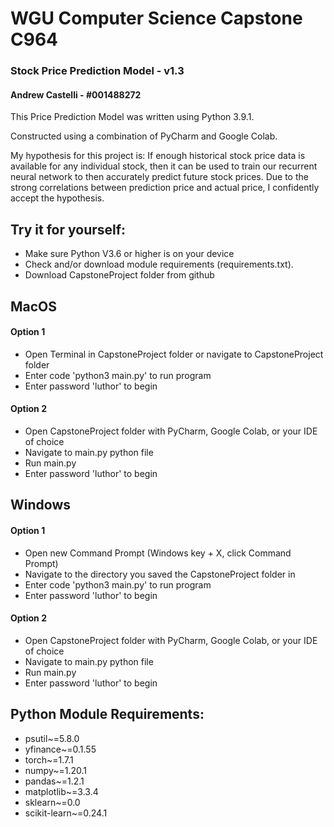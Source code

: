 # WGU Computer Science Capstone C964
### Stock Price Prediction Model - v1.3
#### Andrew Castelli - #001488272

This Price Prediction Model was written using Python 3.9.1.

Constructed using a combination of PyCharm and Google Colab.

My hypothesis for this project is: If enough historical stock price data is available for any individual stock,
then it can be used to train our recurrent neural network to then accurately predict future stock prices.
Due to the strong correlations between prediction price and actual price, I confidently accept the hypothesis.

Try it for yourself:
--
- Make sure Python V3.6 or higher is on your device
- Check and/or download module requirements (requirements.txt).
- Download CapstoneProject folder from github

MacOS
--
#### Option 1
- Open Terminal in CapstoneProject folder or navigate to CapstoneProject folder
- Enter code 'python3 main.py' to run program
- Enter password 'luthor' to begin

#### Option 2
- Open CapstoneProject folder with PyCharm, Google Colab, or your IDE of choice
- Navigate to main.py python file
- Run main.py
- Enter password 'luthor' to begin

Windows
--
#### Option 1
- Open new Command Prompt (Windows key + X, click Command Prompt)
- Navigate to the directory you saved the CapstoneProject folder in
- Enter code 'python3 main.py' to run program
- Enter password 'luthor' to begin

#### Option 2
- Open CapstoneProject folder with PyCharm, Google Colab, or your IDE of choice
- Navigate to main.py python file
- Run main.py
- Enter password 'luthor' to begin

Python Module Requirements:
--
- psutil~=5.8.0
- yfinance~=0.1.55
- torch~=1.7.1
- numpy~=1.20.1
- pandas~=1.2.1
- matplotlib~=3.3.4
- sklearn~=0.0
- scikit-learn~=0.24.1
